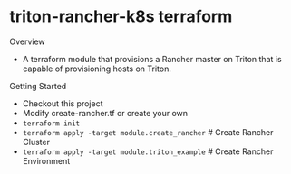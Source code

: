 triton-rancher-k8s terraform
============================

Overview
-   A terraform module that provisions a Rancher master on Triton that is capable of provisioning hosts on Triton.

Getting Started
-   Checkout this project
-   Modify create-rancher.tf or create your own
-   `terraform init`
-   `terraform apply -target module.create_rancher` # Create Rancher Cluster
-   `terraform apply -target module.triton_example` # Create Rancher Environment
